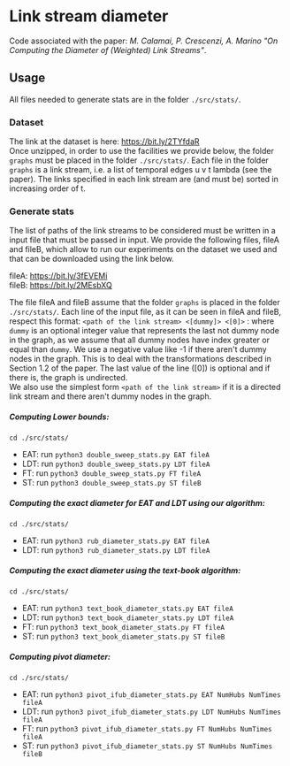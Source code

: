 # Link stream diameter
Code associated with the paper: *M. Calamai, P. Crescenzi, A. Marino "On Computing the Diameter of (Weighted) Link Streams"*.
## Usage
All files needed to generate stats are in the folder `./src/stats/`. 

### Dataset

The link at the dataset is here: https://bit.ly/2TYfdaR \
Once unzipped, in order to use the facilities we provide below, the folder `graphs` must be placed in the folder `./src/stats/`.
Each file in the folder `graphs` is a link stream, i.e. a list of temporal edges u v t lambda (see the paper). The links specified in each link stream are (and must be) sorted in increasing order of t.

### Generate stats
The list of paths of the link streams to be considered must be written in a input file that must be passed in input.
We provide the following files, fileA and fileB, which allow to run our experiments on the dataset we used and that can be downloaded using the link below.

fileA: https://bit.ly/3fEVEMi \
fileB: https://bit.ly/2MEsbXQ

The file fileA and fileB assume that the folder `graphs` is placed in the folder `./src/stats/`. Each line of the input file, as it can be seen in fileA and fileB, respect this format:
`<path of the link stream> <[dummy]> <[0]>` : where `dummy` is an optional integer value that represents the last not dummy node in the graph, as we assume that all dummy nodes have index greater or equal than `dummy`. We use a negative value like -1 if there aren't dummy nodes in the graph. This is to deal with the transformations described in Section 1.2 of the paper. The last value of the line ([0]) is optional and if there is, the graph is undirected.\
We also use the simplest form `<path of the link stream>` if it is a directed link stream and there aren't dummy nodes in the graph.

##### Computing Lower bounds:
`cd ./src/stats/`
- EAT: run `python3 double_sweep_stats.py EAT fileA`
- LDT: run `python3 double_sweep_stats.py LDT fileA`
- FT: run `python3 double_sweep_stats.py FT fileA`
- ST: run `python3 double_sweep_stats.py ST fileB`

##### Computing the exact diameter for EAT and LDT using our algorithm:
`cd ./src/stats/`
- EAT: run `python3 rub_diameter_stats.py EAT fileA`
- LDT: run `python3 rub_diameter_stats.py LDT fileA`

##### Computing the exact diameter using the text-book algorithm:
`cd ./src/stats/`
- EAT: run `python3 text_book_diameter_stats.py EAT fileA`
- LDT: run `python3 text_book_diameter_stats.py LDT fileA`
- FT: run `python3 text_book_diameter_stats.py FT fileA`
- ST: run `python3 text_book_diameter_stats.py ST fileB`

##### Computing pivot diameter:
`cd ./src/stats/`
- EAT: run `python3 pivot_ifub_diameter_stats.py EAT NumHubs NumTimes fileA`
- LDT: run `python3 pivot_ifub_diameter_stats.py LDT NumHubs NumTimes fileA`
- FT: run `python3 pivot_ifub_diameter_stats.py FT NumHubs NumTimes fileA`
- ST: run `python3 pivot_ifub_diameter_stats.py ST NumHubs NumTimes fileB`

